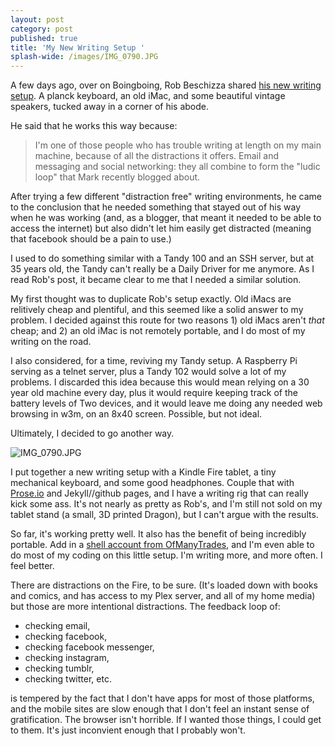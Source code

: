 ```yaml
---
layout: post
category: post
published: true
title: 'My New Writing Setup '
splash-wide: /images/IMG_0790.JPG
---
```

A few days ago, over on Boingboing, Rob Beschizza shared [his new writing setup](http://boingboing.net/2017/03/16/my-new-writing-setup.html). A planck keyboard, an old iMac, and some beautiful vintage speakers, tucked away in a corner of his abode. 

He said that he works this way because: 

> I'm one of those people who has trouble writing at length on my main machine, because of all the distractions it offers. Email and messaging and social networking: they all combine to form the "ludic loop" that Mark recently blogged about. 

After trying a few different "distraction free" writing environments, he came to the conclusion that he needed something that stayed out of his way when he was working (and, as a blogger, that meant it needed to be able to access the internet) but also didn't let him easily get distracted (meaning that facebook should be a pain to use.) 

I used to do something similar with a Tandy 100 and an SSH server, but at 35 years old, the Tandy can't really be a Daily Driver for me anymore. As I read Rob's post, it became clear to me that I needed a similar solution. 

My first thought was to duplicate Rob's setup exactly. Old iMacs are relitively cheap and plentiful, and this seemed like a solid answer to my problem. I decided against this route for two reasons 1) old iMacs aren't *that* cheap; and 2) an old iMac is not remotely portable, and I do most of my writing on the road. 

I also considered, for a time, reviving my Tandy setup. A Raspberry Pi serving as a telnet server, plus a Tandy 102 would solve a lot of my problems. I discarded this idea because this would mean relying on a 30 year old machine every day, plus it would require keeping track of the battery levels of Two devices, and it would leave me doing any needed web browsing in w3m, on an 8x40 screen. Possible, but not ideal. 

Ultimately, I decided to go another way. 

![IMG_0790.JPG]({{site.baseurl}}/images/IMG_0790.JPG)

I put together a new writing setup with a Kindle Fire tablet, a tiny mechanical keyboard, and some good headphones. Couple that with [Prose.io](http://prose.io) and Jekyll//github pages, and I have a writing rig that can really kick some ass. It's not nearly as pretty as Rob's, and I'm still not sold on my tablet stand (a small, 3D printed Dragon), but I can't argue with the results. 

So far, it's working pretty well. It also has the benefit of being incredibly portable. Add in a [shell account from OfManyTrades](http://ofmanytrades.com), and I'm even able to do most of my coding on this little setup. I'm writing more, and more often. I feel better. 

There are distractions on the Fire, to be sure. (It's loaded down with books and comics, and has access to my Plex server, and all of my home media) but those are more intentional distractions. The feedback loop of:

- checking email, 
- checking facebook, 
- checking facebook messenger, 
- checking instagram, 
- checking tumblr, 
- checking twitter, etc. 

is tempered by the fact that I don't have apps for most of those platforms, and the mobile sites are slow enough that I don't feel an instant sense of gratification. The browser isn't horrible. If I wanted those things, I could get to them. It's just inconvient enough that I probably won't.
